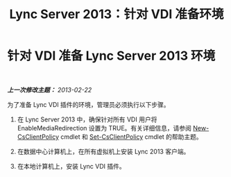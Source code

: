 ﻿---
title: Lync Server 2013：针对 VDI 准备环境
TOCTitle: 针对 VDI 准备环境
ms:assetid: a3ec2e13-1a73-4b1c-a54a-8db7d4cd50f9
ms:mtpsurl: https://technet.microsoft.com/zh-cn/library/JJ205154(v=OCS.15)
ms:contentKeyID: 49313803
ms.date: 05/19/2016
mtps_version: v=OCS.15
ms.translationtype: HT
---

# 针对 VDI 准备 Lync Server 2013 环境

 

_**上一次修改主题：** 2013-02-22_

为了准备 Lync VDI 插件的环境，管理员必须执行以下步骤。

1.  在 Lync Server 2013 中，确保针对所有 VDI 用户将 EnableMediaRedirection 设置为 TRUE。有关详细信息，请参阅 [New-CsClientPolicy](new-csclientpolicy.md) cmdlet 和 [Set-CsClientPolicy](set-csclientpolicy.md) cmdlet 的帮助主题。

2.  在数据中心计算机上，在所有虚拟机上安装 Lync 2013 客户端。

3.  在本地计算机上，安装 Lync VDI 插件。

